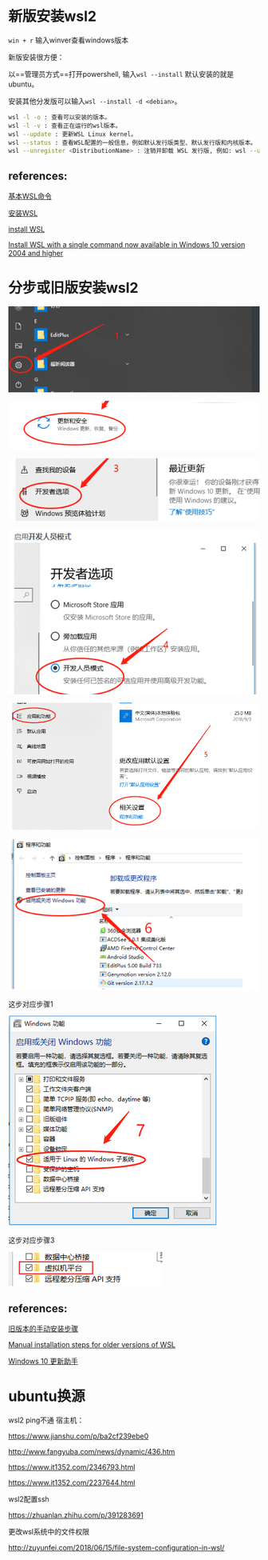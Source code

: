 # 新版安装wsl2

`win + r` 输入winver查看windows版本

新版安装很方便：

以==管理员方式==打开powershell, 输入`wsl --install` 默认安装的就是ubuntu。

安装其他分发版可以输入`wsl --install -d <debian>`。

```bash
wsl -l -o : 查看可以安装的版本。
wsl -l -v : 查看正在运行的wsl版本。
wsl --update : 更新WSL Linux kernel。
wsl --status : 查看WSL配置的一般信息，例如默认发行版类型、默认发行版和内核版本。
wsl --unregister <DistributionName> : 注销并卸载 WSL 发行版, 例如: wsl --unregister Ubuntu
```

## references:

[基本WSL命令](https://learn.microsoft.com/zh-cn/windows/wsl/basic-commands)

[安装WSL](https://learn.microsoft.com/zh-cn/windows/wsl/install)

[install WSL](https://learn.microsoft.com/en-us/windows/wsl/install)

[Install WSL with a single command now available in Windows 10 version 2004 and higher](https://devblogs.microsoft.com/commandline/install-wsl-with-a-single-command-now-available-in-windows-10-version-2004-and-higher/)

# 分步或旧版安装wsl2

![image-20221226203208208](image/image-20221226203208208.png)

![image-20221226203256451](image/image-20221226203256451.png)

![image-20221226203312115](image/image-20221226203312115.png)

![image-20221226203325737](image/image-20221226203325737.png)

![image-20221226203358422](image/image-20221226203358422.png)

![image-20221226203413253](image/image-20221226203413253.png)

这步对应步骤1

![image-20221226203434500](image/image-20221226203434500.png)

这步对应步骤3

![image-20221226204032459](image/image-20221226204032459.png)

## references:

[旧版本的手动安装步骤](https://learn.microsoft.com/zh-cn/windows/wsl/install-manual)

[Manual installation steps for older versions of WSL](https://learn.microsoft.com/en-us/windows/wsl/install-manual)

[Windows 10 更新助手](https://support.microsoft.com/zh-cn/topic/windows-10-%E6%9B%B4%E6%96%B0%E5%8A%A9%E6%89%8B-3550dfb2-a015-7765-12ea-fba2ac36fb3f)

# ubuntu换源







wsl2 ping不通 宿主机：

https://www.jianshu.com/p/ba2cf239ebe0

http://www.fangyuba.com/news/dynamic/436.htm

https://www.it1352.com/2346793.html

https://www.it1352.com/2237644.html



wsl2配置ssh

https://zhuanlan.zhihu.com/p/391283691



更改wsl系统中的文件权限

http://zuyunfei.com/2018/06/15/file-system-configuration-in-wsl/




